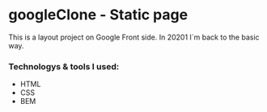 # googleClone - Static page

This is a layout project on Google Front side.
In 20201 I´m back to the basic way.

### Technologys & tools I used:
* HTML
* CSS
* BEM

[Google Clone`s Stats]: https://github-readme-stats.vercel.app/api/pin/?username=jorgearguellles&repo=github-jorgearguelles-googleClone&cache_seconds=86400&theme=vue-dark
